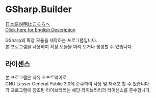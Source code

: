 # GSharp.Builder
[日本語説明はこちらへ](README.JP.md)  
[Click here for English Description](README.EN.md)

GSharp의 확장 모듈을 제작하는 프로그램입니다.  
본 프로그램을 사용하여 확장 모듈을 미리 보거나 생성할 수 있습니다.

## 라이센스
본 프로그램은 자유 소프트웨어로,  
GNU Lesser General Public 3.0에 준수하여 사용 및 재배포 할 수 있습니다.  
각 프로그램에 참조된 라이브러리는 해당 라이브러리의 라이센스를 준수합니다.
